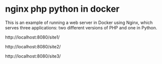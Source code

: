 # nginx php python in docker

This is an example of running a web server in Docker using Nginx, which serves three applications: two different versions of PHP and one in Python.

http://localhost:8080/site1/

http://localhost:8080/site2/

http://localhost:8080/site3/
